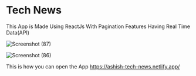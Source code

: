 # Tech News
 This App is Made Using ReactJs With Pagination Features Having Real Time Data(API)
 
 ![Screenshot (87)](https://user-images.githubusercontent.com/108454910/209551831-00d95bcb-730c-4033-bdb7-f3d4f203a3a5.png)

 ![Screenshot (86)](https://user-images.githubusercontent.com/108454910/209551838-e6249622-3b08-4bfb-a4aa-5bb9abff02bd.png)

 
 
This is how you can open the App https://ashish-tech-news.netlify.app/
